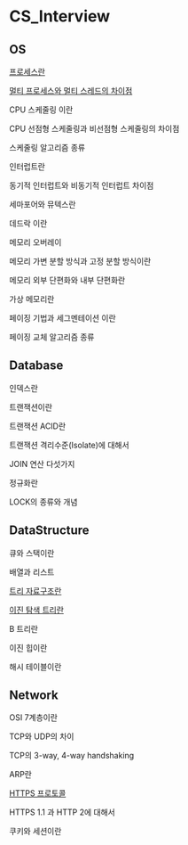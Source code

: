 # CS_Interview
## OS
[프로세스란](https://mommoo.tistory.com/104)

[멀티 프로세스와 멀티 스레드의 차이점](https://mommoo.tistory.com/105)

CPU 스케줄링 이란

CPU 선점형 스케줄링과 비선점형 스케줄링의 차이점

스케줄링 알고리즘 종류

인터럽트란

동기적 인터럽트와 비동기적 인터럽트 차이점

세마포어와 뮤텍스란

데드락 이란

메모리 오버레이

메모리 가변 분할 방식과 고정 분할 방식이란

메모리 외부 단편화와 내부 단편화란

가상 메모리란

페이징 기법과 세그멘테이션 이란

페이징 교체 알고리즘 종류

## Database
인덱스란

트랜잭션이란

트랜잭션 ACID란

트랜잭션 격리수준(Isolate)에 대해서

JOIN 연산 다섯가지

정규화란

LOCK의 종류와 개념

## DataStructure
큐와 스택이란

배열과 리스트

[트리 자료구조란](https://mommoo.tistory.com/95)

[이진 탐색 트리란](https://mommoo.tistory.com/97)

B 트리란

이진 힙이란

해시 테이블이란

## Network
OSI 7계층이란

TCP와 UDP의 차이

TCP의 3-way, 4-way handshaking

ARP란

[HTTPS 프로토콜](https://mommoo.tistory.com/103)

HTTPS 1.1 과 HTTP 2에 대해서

쿠키와 세션이란
